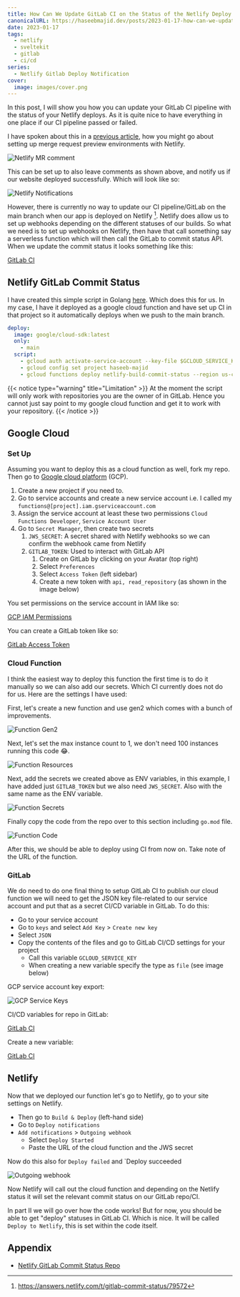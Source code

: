 ```yaml
---
title: How Can We Update GitLab CI on the Status of the Netlify Deploy Part I
canonicalURL: https://haseebmajid.dev/posts/2023-01-17-how-can-we-update-gitlab-ci-on-the-status-of-the-netlify-deploy-part-i/
date: 2023-01-17
tags:
  - netlify
  - sveltekit
  - gitlab
  - ci/cd
series:
  - Netlify Gitlab Deploy Notification
cover:
  image: images/cover.png
---
```


In this post, I will show you how you can update your GitLab CI pipeline with the status of your Netlify deploys.
As it is quite nice to have everything in one place if our CI pipeline passed or failed.

I have spoken about this in a
[previous article](/posts/2022-12-03-my-workflow-to-create-a-new-post-using-hugo,-netlifycms,-netlify-and-gitlab-together),
how you might go about setting up merge request preview environments with Netlify.

![Netlify MR comment](images/netlify_mr_comment.png)

This can be set up to also leave comments as shown above, and notify us if our website deployed successfully. Which will look like so:

![Netlify Notifications](images/netlify_notifications.png)

However, there is currently no way to update our CI pipeline/GitLab on the main branch when our app is deployed on Netlify [^1].
Netlify does allow us to set up webhooks depending on the different statuses of our builds. So what we need is to set up webhooks
on Netlify, then have that call something say a serverless function which will then call the GitLab to commit status API. When we update
the commit status it looks something like this:

[GitLab CI](images/main_branch_ci.png)

## Netlify GitLab Commit Status

I have created this simple script in Golang [here](https://gitlab.com/hmajid2301/netlify-gitlab-commit-status).
Which does this for us.
In my case, I have it deployed as a google cloud function and have set up CI in that project so it automatically deploys
when we push to the main branch.

```yaml
deploy:
  image: google/cloud-sdk:latest
  only:
    - main
  script:
    - gcloud auth activate-service-account --key-file $GCLOUD_SERVICE_KEY
    - gcloud config set project haseeb-majid
    - gcloud functions deploy netlify-build-commit-status --region us-central1 --gen2 --runtime go119 --trigger-http --allow-unauthenticated --entry-point=webhook
```

{{< notice type="warning" title="Limitation" >}}
At the moment the script will only work with repositories you are the owner of in GitLab.
Hence you cannot just say point to my google cloud function and get it to work with your repository.
{{< /notice >}}

## Google Cloud

### Set Up

Assuming you want to deploy this as a cloud function as well, fork my repo.
Then go to [Google cloud platform](https://console.cloud.google.com/welcome) (GCP).

1. Create a new project if you need to.
1. Go to service accounts and create a new service account i.e. I called my `functions@[project].iam.gserviceaccount.com`
1. Assign the service account at least these two permissions `Cloud Functions Developer`, `Service Account User`
1. Go to `Secret Manager`, then create two secrets
    1. `JWS_SECRET`: A secret shared with Netlify webhooks so we can confirm the webhook came from Netlify
    1. `GITLAB_TOKEN`: Used to interact with GitLab API
        1. Create on GitLab by clicking on your Avatar (top right)
        1. Select `Preferences`
        1. Select `Access Token` (left sidebar)
        1. Create a new token with `api, read_repository` (as shown in the image below)

You set permissions on the service account in IAM like so:

[GCP IAM Permissions](images/iam_gcp.png)

You can create a GitLab token like so:

[GitLab Access Token](images/gitlab_access_token.png)

### Cloud Function


I think the easiest way to deploy this function the first time is to do it manually so we can also add our secrets.
Which CI currently does not do for us. Here are the settings I have used:

First, let's create a new function and use gen2 which comes with a bunch of improvements.

![Function Gen2](images/function_gen2.png)

Next, let's set the max instance count to 1, we don't need 100 instances running this code 😂.

![Function Resources](images/function_resources.png)

Next, add the secrets we created above as ENV variables, in this example, I have added just `GITLAB_TOKEN` but we also need `JWS_SECRET`.
Also with the same name as the ENV variable.

![Function Secrets](images/function_secrets.png)

Finally copy the code from the repo over to this section including `go.mod` file.

![Function Code](images/function_code.png)

After this, we should be able to deploy using CI from now on. Take note of the URL of the function.

### GitLab

We do need to do one final thing to setup GitLab CI to publish our cloud function we will need to get the JSON key file-related
to our service account and put that as a secret CI/CD variable in GitLab. To do this:

- Go to your service account
- Go to `keys` and select `Add Key` > `Create new key`
- Select `JSON`
- Copy the contents of the files and go to GitLab CI/CD settings for your project
    - Call this variable `GCLOUD_SERVICE_KEY`
    - When creating a new variable specify the type as `file` (see image below)

GCP service account key export:

![GCP Service Keys](images/gcp_keys.png)

CI/CD variables for repo in GitLab:

[GitLab CI](images/gitlab_ci_vars.png)

Create a new variable:

[GitLab CI](images/gitlab_ci_new_var.png)

## Netlify

Now that we deployed our function let's go to Netlify, go to your site settings on Netlify.

- Then go to `Build & Deploy` (left-hand side)
- Go to `Deploy notifications`
- `Add notifications` > `Outgoing webhook`
   - Select `Deploy Started`
   - Paste the URL of the cloud function and the JWS secret

Now do this also for `Deploy failed` and `Deploy succeeded

![Outgoing webhook](images/netlify_deploy.png)

Now Netlify will call out the cloud function and depending on the Netlify status it will set the relevant commit status
on our GitLab repo/CI.

In part II we will go over how the code works! But for now, you should be able to get "deploy" statuses in GitLab CI.
Which is nice. It will be called `Deploy to Netlify`, this is set within the code itself.

## Appendix

- [Netlify GitLab Commit Status Repo](https://gitlab.com/hmajid2301/netlify-gitlab-commit-status)

[^1]: https://answers.netlify.com/t/gitlab-commit-status/79572
